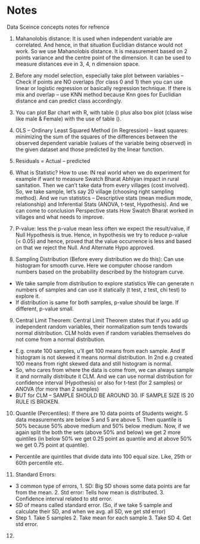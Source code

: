 # Notes
Data Sceince concepts notes for refrence


1.  Mahanolobis distance: It is used when independent variable are correlated. And hence, in that situation Euclidian distance would not work.  So we use Mahanolobis distance. 
It is measurement based on 2 points variance and the centre point of the dimension. 
It can be used to measure distances eve in 3, 4, n dimension space. 

2.	Before any model selection, especially take plot between variables – Check if points are NO overlaps (for class 0 and 1) then you can use linear or logistic regression or basically regression technique. 
If there is mix and overlap – use KNN method because Knn goes for Euclidian distance and can predict class accordingly. 

3.	You can plot Bar chart with R, with table () plus also box plot (class wise like male & Female) with the use of table ().

4.	OLS – Ordinary Least Squared Method (in Regression) – least squares: minimizing the sum of the squares of the differences between the observed dependent variable (values of the variable being observed) in the given dataset and those predicted by the linear function.


5.	Residuals = Actual – predicted 

6.	What is Statistic? How to use: IN real world when we do experiment for example if want to measure Swatch Bharat Abhiyan impact in rural sanitation. Then we can’t take data from every villages (cost involved). So, we take sample, let’s say 20 village (choosing right sampling method). And we run statistics – Descriptive stats (mean medium mode, relationship) and Inferential Stats (ANOVA, t-test, Hypothesis). And we can come to conclusion Perspective stats How Swatch Bharat worked in villages and what needs to improve.  

7.	P-value: less the p-value mean less often we expect the result/value, if Null Hypothesis is true. Hence, in hypothesis we try to reduce p-value (< 0.05) and hence, proved that the value occurrence is less and based on that we reject the Null. And Alternate Hypo approved. 

8.	Sampling Distribution (Before every distribution we do this): Can use histogram for smooth curve. Here we computer choose random numbers based on the probability described by the histogram curve. 
-	We take sample from distribution to explore statistics We can generate n numbers of samples and can use it statically (t test, z test, chi test) to explore it. 
-	If distribution is same for both samples, p-value should be large. If different, p-value small. 

9. Central Limit Theorem: Central Limit Theorem states that if you add up independent random variables, their normalization sum tends towards normal distribution. CLM holds even if random variables themselves do not come from a normal distribution.  
-	E.g. create 100 samples, u’ll get 100 means from each sample. And If histogram is not skewed it means normal distribution. In 2nd e.g created 100 means from right skewed data and still histogram is normal. 
-	So, who cares from where the data is come from, we can always sample it and normally distribute it CLM. And we can use normal distribution for confidence interval (Hypothesis) or also for t-test (for 2 samples) or ANOVA (for more than 2 samples)
-	BUT for CLM – SAMPLE SHOULD BE AROUND 30. IF SAMPLE SIZE IS 20 RULE IS BROKEN. 

10. Quantile (Percentiles): If there are 10 data points of Students weight.  5 data measurements are below 5 and 5 are above 5. Then quantile is 50% because 50% above medium and 50% below medium.  Now, if we again split the both the sets (above 50% and below) we get 2 more quintiles (in below 50% we get 0.25 point as quantile and at above 50% we get 0.75 point at quantile).
-	Percentile are quintiles that divide data into 100 equal size. Like, 25th or 60th percentile etc.  


11. Standard Errors: 
-	3 common type of errors, 1. SD: Big SD shows some data points are far from the mean. 2. Std error: Tells how mean is distributed. 3. Confidence interval related to std error.  
-	SD of means called standard error. (So, if we take 5 sample and calculate their SD, and when we avg. all SD, we get std error)
-	Step 1. Take 5 samples 2. Take mean for each sample 3. Take SD 4. Get std error.

12. 


